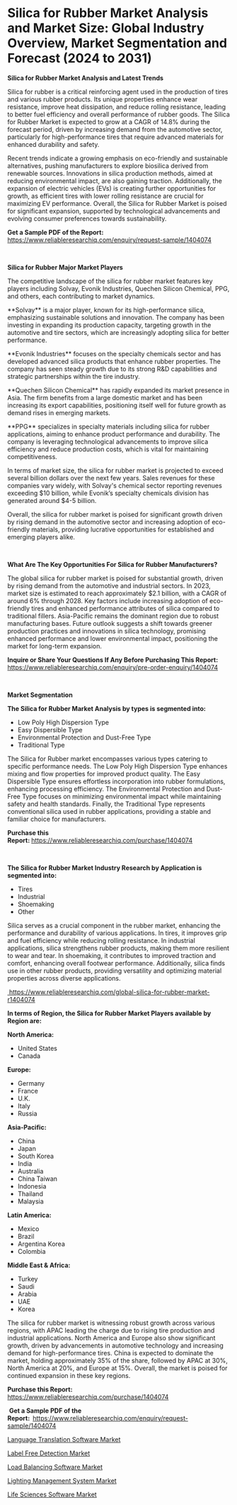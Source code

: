 <p><h1>Silica for Rubber Market Analysis and Market Size: Global Industry Overview, Market Segmentation and Forecast (2024 to 2031)</h1></p><p><strong>Silica for Rubber Market Analysis and Latest Trends</strong></p>
<p><p>Silica for rubber is a critical reinforcing agent used in the production of tires and various rubber products. Its unique properties enhance wear resistance, improve heat dissipation, and reduce rolling resistance, leading to better fuel efficiency and overall performance of rubber goods. The Silica for Rubber Market is expected to grow at a CAGR of 14.8% during the forecast period, driven by increasing demand from the automotive sector, particularly for high-performance tires that require advanced materials for enhanced durability and safety. </p><p>Recent trends indicate a growing emphasis on eco-friendly and sustainable alternatives, pushing manufacturers to explore biosilica derived from renewable sources. Innovations in silica production methods, aimed at reducing environmental impact, are also gaining traction. Additionally, the expansion of electric vehicles (EVs) is creating further opportunities for growth, as efficient tires with lower rolling resistance are crucial for maximizing EV performance. Overall, the Silica for Rubber Market is poised for significant expansion, supported by technological advancements and evolving consumer preferences towards sustainability.</p></p>
<p><strong>Get a Sample PDF of the Report:&nbsp;</strong> <a href="https://www.reliableresearchiq.com/enquiry/request-sample/1404074?utm_campaign=1788&utm_medium=2&utm_source=Github&utm_content=ia&utm_term=23102024&utm_id=silica-for-rubber">https://www.reliableresearchiq.com/enquiry/request-sample/1404074</a></p>
<p>&nbsp;</p>
<p><strong>Silica for Rubber Major Market Players</strong></p>
<p><p>The competitive landscape of the silica for rubber market features key players including Solvay, Evonik Industries, Quechen Silicon Chemical, PPG, and others, each contributing to market dynamics. </p><p>**Solvay** is a major player, known for its high-performance silica, emphasizing sustainable solutions and innovation. The company has been investing in expanding its production capacity, targeting growth in the automotive and tire sectors, which are increasingly adopting silica for better performance. </p><p>**Evonik Industries** focuses on the specialty chemicals sector and has developed advanced silica products that enhance rubber properties. The company has seen steady growth due to its strong R&D capabilities and strategic partnerships within the tire industry.</p><p>**Quechen Silicon Chemical** has rapidly expanded its market presence in Asia. The firm benefits from a large domestic market and has been increasing its export capabilities, positioning itself well for future growth as demand rises in emerging markets.</p><p>**PPG** specializes in specialty materials including silica for rubber applications, aiming to enhance product performance and durability. The company is leveraging technological advancements to improve silica efficiency and reduce production costs, which is vital for maintaining competitiveness.</p><p>In terms of market size, the silica for rubber market is projected to exceed several billion dollars over the next few years. Sales revenues for these companies vary widely, with Solvay's chemical sector reporting revenues exceeding $10 billion, while Evonik’s specialty chemicals division has generated around $4-5 billion.</p><p>Overall, the silica for rubber market is poised for significant growth driven by rising demand in the automotive sector and increasing adoption of eco-friendly materials, providing lucrative opportunities for established and emerging players alike.</p></p>
<p>&nbsp;</p>
<p><strong>What Are The Key Opportunities For Silica for Rubber Manufacturers?</strong></p>
<p><p>The global silica for rubber market is poised for substantial growth, driven by rising demand from the automotive and industrial sectors. In 2023, market size is estimated to reach approximately $2.1 billion, with a CAGR of around 6% through 2028. Key factors include increasing adoption of eco-friendly tires and enhanced performance attributes of silica compared to traditional fillers. Asia-Pacific remains the dominant region due to robust manufacturing bases. Future outlook suggests a shift towards greener production practices and innovations in silica technology, promising enhanced performance and lower environmental impact, positioning the market for long-term expansion.</p></p>
<p><strong>Inquire or Share Your Questions If Any Before Purchasing This Report:</strong> <a href="https://www.reliableresearchiq.com/enquiry/pre-order-enquiry/1404074?utm_campaign=1788&utm_medium=2&utm_source=Github&utm_content=ia&utm_term=23102024&utm_id=silica-for-rubber">https://www.reliableresearchiq.com/enquiry/pre-order-enquiry/1404074</a></p>
<p>&nbsp;</p>
<p><strong>Market Segmentation</strong></p>
<p><strong>The Silica for Rubber Market Analysis by types is segmented into:</strong></p>
<p><ul><li>Low Poly High Dispersion Type</li><li>Easy Dispersible Type</li><li>Environmental Protection and Dust-Free Type</li><li>Traditional Type</li></ul></p>
<p><p>The Silica for Rubber market encompasses various types catering to specific performance needs. The Low Poly High Dispersion Type enhances mixing and flow properties for improved product quality. The Easy Dispersible Type ensures effortless incorporation into rubber formulations, enhancing processing efficiency. The Environmental Protection and Dust-Free Type focuses on minimizing environmental impact while maintaining safety and health standards. Finally, the Traditional Type represents conventional silica used in rubber applications, providing a stable and familiar choice for manufacturers.</p></p>
<p><strong>Purchase this Report:&nbsp;</strong><a href="https://www.reliableresearchiq.com/purchase/1404074?utm_campaign=1788&utm_medium=2&utm_source=Github&utm_content=ia&utm_term=23102024&utm_id=silica-for-rubber">https://www.reliableresearchiq.com/purchase/1404074</a></p>
<p>&nbsp;</p>
<p><strong>The Silica for Rubber Market Industry Research by Application is segmented into:</strong></p>
<p><ul><li>Tires</li><li>Industrial</li><li>Shoemaking</li><li>Other</li></ul></p>
<p><p>Silica serves as a crucial component in the rubber market, enhancing the performance and durability of various applications. In tires, it improves grip and fuel efficiency while reducing rolling resistance. In industrial applications, silica strengthens rubber products, making them more resilient to wear and tear. In shoemaking, it contributes to improved traction and comfort, enhancing overall footwear performance. Additionally, silica finds use in other rubber products, providing versatility and optimizing material properties across diverse applications.</p></p>
<p><a href="https://www.reliableresearchiq.com/global-silica-for-rubber-market-r1404074?utm_campaign=1788&utm_medium=2&utm_source=Github&utm_content=ia&utm_term=23102024&utm_id=silica-for-rubber">&nbsp;https://www.reliableresearchiq.com/global-silica-for-rubber-market-r1404074</a></p>
<p><strong>In terms of Region, the Silica for Rubber Market Players available by Region are:</strong></p>
<p>
    <p> <strong> North America: </strong>
        <ul>
            <li>United States</li>
            <li>Canada</li>
        </ul>
        </p> 
    <p> <strong> Europe: </strong>
        <ul>
            <li>Germany</li>
            <li>France</li>
            <li>U.K.</li>
            <li>Italy</li>
            <li>Russia</li>
        </ul>
        </p> 
    <p> <strong> Asia-Pacific: </strong>
        <ul>
            <li>China</li>
            <li>Japan</li>
            <li>South Korea</li>
            <li>India</li>
            <li>Australia</li>
            <li>China Taiwan</li>
            <li>Indonesia</li>
            <li>Thailand</li>
            <li>Malaysia</li>
        </ul>
        </p> 
    <p> <strong> Latin America: </strong>
        <ul>
            <li>Mexico</li>
            <li>Brazil</li>
            <li>Argentina Korea</li>
            <li>Colombia</li>
        </ul>
        </p> 
    <p> <strong> Middle East & Africa: </strong>
        <ul>
            <li>Turkey</li>
            <li>Saudi</li>
            <li>Arabia</li>
            <li>UAE</li>
            <li>Korea</li>
        </ul>
    </p>
    </p>
<p><p>The silica for rubber market is witnessing robust growth across various regions, with APAC leading the charge due to rising tire production and industrial applications. North America and Europe also show significant growth, driven by advancements in automotive technology and increasing demand for high-performance tires. China is expected to dominate the market, holding approximately 35% of the share, followed by APAC at 30%, North America at 20%, and Europe at 15%. Overall, the market is poised for continued expansion in these key regions.</p></p>
<p><strong>Purchase this Report: </strong><a href="https://www.reliableresearchiq.com/purchase/1404074?utm_campaign=1788&utm_medium=2&utm_source=Github&utm_content=ia&utm_term=23102024&utm_id=silica-for-rubber">https://www.reliableresearchiq.com/purchase/1404074</a></p>
<p>&nbsp;<strong>Get a Sample PDF of the Report:&nbsp;&nbsp;</strong><a href="https://www.reliableresearchiq.com/enquiry/request-sample/1404074?utm_campaign=1788&utm_medium=2&utm_source=Github&utm_content=ia&utm_term=23102024&utm_id=silica-for-rubber">https://www.reliableresearchiq.com/enquiry/request-sample/1404074</a></p>
<p><strong></strong></p>
<p><p><a href="https://www.linkedin.com/pulse/influencing-factors-language-translation-software-market-insights-tjuif?utm_campaign=1788&utm_medium=2&utm_source=Github&utm_content=ia&utm_term=23102024&utm_id=silica-for-rubber">Language Translation Software Market</a></p><p><a href="https://www.linkedin.com/pulse/label-free-detection-market-industry-landscape-growth-trajectories-raq6f?utm_campaign=1788&utm_medium=2&utm_source=Github&utm_content=ia&utm_term=23102024&utm_id=silica-for-rubber">Label Free Detection Market</a></p><p><a href="https://www.linkedin.com/pulse/pulse-load-balancing-software-rhythms-change-market-resonance-nzwjf?utm_campaign=1788&utm_medium=2&utm_source=Github&utm_content=ia&utm_term=23102024&utm_id=silica-for-rubber">Load Balancing Software Market</a></p><p><a href="https://www.linkedin.com/pulse/investment-opportunities-lighting-management-system-sector-koynf?utm_campaign=1788&utm_medium=2&utm_source=Github&utm_content=ia&utm_term=23102024&utm_id=silica-for-rubber">Lighting Management System Market</a></p><p><a href="https://www.linkedin.com/pulse/life-sciences-software-landscape-product-spectrum-market-trajectories-zpo7f?utm_campaign=1788&utm_medium=2&utm_source=Github&utm_content=ia&utm_term=23102024&utm_id=silica-for-rubber">Life Sciences Software Market</a></p></p>
